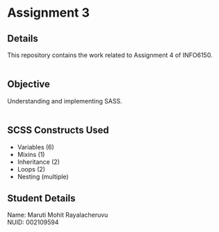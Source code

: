 # Assignment 3

## Details

This repository contains the work related to Assignment 4 of INFO6150. <br/>
<br/>

## Objective

Understanding and implementing SASS. <br/>
<br/>

## SCSS Constructs Used
- Variables (6)
- Mixins (1)
- Inheritance (2)
- Loops (2)
- Nesting (multiple)

## Student Details

Name: Maruti Mohit Rayalacheruvu <br/>
NUID: 002109594

